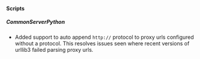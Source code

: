 #### Scripts
##### CommonServerPython
- Added support to auto append `http://` protocol to proxy urls configured without a protocol. This resolves issues seen where recent versions of urllib3 failed parsing proxy urls.
